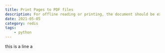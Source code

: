 ```yaml
---
title: Print Pages to PDF files
description: For offline reading or printing, the document should be exported to PDF format. Here is a plugin to automatically export all site's posts to PDF during the build time.
date: 2021-05-05
category: redis
tags:
    - python
---
```



this is a line a